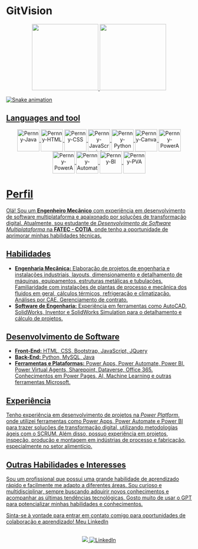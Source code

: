 # GitVision

<div align="center">
  <a href="[https://github.com/lucasfariadev](https://github.com/PernnyDev)">
  <img height="180em" src="https://github-profile-summary-cards.vercel.app/api/cards/stats?username=PernnyDev&theme=radical"/>
  <img height="180em" src="https://github-profile-summary-cards.vercel.app/api/cards/repos-per-language?username=PernnyDev&theme=radical"/>
</div>

![Snake animation](https://github.com/lucasfariadev/lucasfariadev/blob/output/github-contribution-grid-snake.svg)

## Languages and tool

<div align="center">
  <img align="center" alt="Pernny-Java" height="60" width="60" src="https://cdn.jsdelivr.net/gh/devicons/devicon/icons/java/java-original-wordmark.svg">
  <img align="center" alt="Pernny-HTML" height="60" width="60" src="https://cdn.jsdelivr.net/gh/devicons/devicon/icons/html5/html5-original-wordmark.svg">
  <img align="center" alt="Pernny-CSS" height="60" width="60" src="https://cdn.jsdelivr.net/gh/devicons/devicon/icons/css3/css3-original-wordmark.svg">
  <img align="center" alt="Pernny-JavaScript" height="60" width="60" src="https://cdn.jsdelivr.net/gh/devicons/devicon/icons/javascript/javascript-original.svg">
  <img align="center" alt="Pernny-Python" height="60" width="60" src="https://cdn.jsdelivr.net/gh/devicons/devicon/icons/python/python-original-wordmark.svg">
  <img align="center" alt="Pernny-Canva" height="60" width="60" src="https://cdn.jsdelivr.net/gh/devicons/devicon/icons/canva/canva-original.svg">
    <img align="center" alt="Pernny-PowerApps" height="60" width="60" src="https://powerbi.microsoft.com/pictures/application-logos/svg/powerapps.svg">
<img align="center" alt="Pernny-PowerApps" height="60" width="60" src="https://powerbi.microsoft.com/pictures/application-logos/svg/powerautomate.svg">
 <img align="center" alt="Pernny-Automate" height="60" width="60" src="https://powerapps.microsoft.com/images/application-logos/svg/powerbi.svg">
   <img align="center" alt="Pernny-BI" height="60" width="60" src="https://powerbi.microsoft.com/pictures/application-logos/svg/powervirtualagents.svg">
    <img align="center" alt="Pernny-PVA" height="60" width="60" src="https://powerbi.microsoft.com/pictures/application-logos/svg/powerpages.svg">

   



</div>

<h1>Perfil</h1>

<p>Olá! Sou um <strong>Engenheiro Mecânico</strong> com experiência em desenvolvimento de software multiplataforma e apaixonado por soluções de transformação digital. Atualmente, sou estudante de <em>Desenvolvimento de Software Multiplataforma</em> na <strong>FATEC - COTIA</strong>, onde tenho a oportunidade de aprimorar minhas habilidades técnicas.</p>

<h2>Habilidades</h2>

<ul>
  <li><strong>Engenharia Mecânica:</strong> Elaboração de projetos de engenharia e instalações industriais, layouts, dimensionamento e detalhamento de máquinas, equipamentos, estruturas metálicas e tubulações. Familiaridade com instalações de plantas de processo e mecânica dos fluidos em geral, cálculos térmicos, refrigeração e climatização. Análises por CAE. Gerenciamento de contrato.</li>
  <li><strong>Software de Engenharia:</strong> Experiência em ferramentas como AutoCAD, SolidWorks, Inventor e SolidWorks Simulation para o detalhamento e cálculo de projetos.</li>
</ul>

<h2>Desenvolvimento de Software</h2>

<ul>
  <li><strong>Front-End:</strong> HTML, CSS, Bootstrap, JavaScript, JQuery</li>
  <li><strong>Back-End:</strong> Python, MySQL, Java</li>
  <li><strong>Ferramentas e Plataformas:</strong> Power Apps, Power Automate, Power BI, Power Virtual Agents, Sharepoint, Dataverse, Office 365. Conhecimentos em Power Pages, AI, Machine Learning e outras ferramentas Microsoft.</li>
</ul>

<h2>Experiência</h2>

<p>Tenho experiência em desenvolvimento de projetos na <em>Power Platform</em>, onde utilizei ferramentas como Power Apps, Power Automate e Power BI para trazer soluções de transformação digital, utilizando metodologias ágeis com o SCRUM. Além disso, possuo experiência em projetos, inspeção, produção e montagem em indústrias de processo e fabricação, especialmente no setor alimentício.</p>

<h2>Outras Habilidades e Interesses</h2>

<p>Sou um profissional que possui uma grande habilidade de aprendizado rápido e facilmente me adapto a diferentes áreas. Sou curioso e multidisciplinar, sempre buscando adquirir novos conhecimentos e acompanhar as últimas tendências tecnológicas. Gosto muito de usar o GPT para potencializar minhas habilidades e conhecimentos.</p>

<p>Sinta-se à vontade para entrar em contato comigo para oportunidades de colaboração e aprendizado! Meu <a href="https://www.linkedin.com/in/vin%C3%ADcius-nascimento-ribeiro-57a29b136/">LinkedIn</a></p>
<div align="center">
  <br>
  <a href="mailto:vinicius_eng_mec@outlook.com">
   <img src="https://img.shields.io/badge/Microsoft_Outlook-0078D4?style=for-the-badge&logo=microsoft-outlook&logoColor=white" target="_blank">
  </a>
  <a href="https://www.linkedin.com/in/vin%C3%ADcius-nascimento-ribeiro-57a29b136/">
    <img src="https://img.shields.io/badge/LinkedIn-0077B5?style=for-the-badge&logo=linkedin&logoColor=white" alt="LinkedIn">
  </a>
</div>





